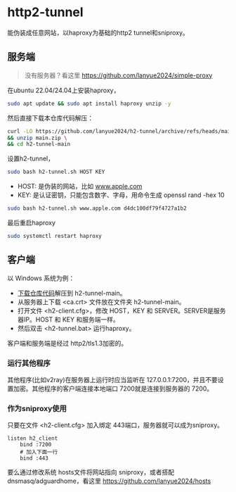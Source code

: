 # http2-tunnel
能伪装成任意网站，以haproxy为基础的http2 tunnel和sniproxy。

## 服务端
> 没有服务器？看这里 https://github.com/lanyue2024/simple-proxy


在ubuntu 22.04/24.04上安装haproxy，
```bash
sudo apt update && sudo apt install haproxy unzip -y
```

然后直接下载本仓库代码解压：
```bash
curl -LO https://github.com/lanyue2024/h2-tunnel/archive/refs/heads/main.zip \
&& unzip main.zip \
&& cd h2-tunnel-main
```

设置h2-tunnel，
```bash
sudo bash h2-tunnel.sh HOST KEY
```

- HOST: 是伪装的网站，比如 www.apple.com
- KEY: 是认证密钥，只能包含数字、字母，用命令生成 openssl rand -hex 10

```bash
sudo bash h2-tunnel.sh www.apple.com d4dc100df79f4727a1b2
```

最后重启haproxy
```bash
sudo systemctl restart haproxy
```


## 客户端
以 Windows 系统为例：
- [下载仓库代码](https://github.com/lanyue2024/h2-tunnel/archive/refs/heads/main.zip)解压到 h2-tunnel-main。
- 从服务器上下载 <ca.crt> 文件放在文件夹 h2-tunnel-main。
- 打开文件 <h2-client.cfg>，修改 HOST，KEY 和 SERVER。SERVER是服务器IP。HOST 和 KEY 和服务端一样。
- 然后双击 <h2-tunnel.bat> 运行haproxy。

客户端和服务端是经过 http2/tls1.3加密的。

### 运行其他程序
其他程序(比如v2ray)在服务器上运行时应当监听在 127.0.0.1:7200，并且不要设置加密。其他程序的客户端连接本地端口 7200就是连接到服务器的 7200。

### 作为sniproxy使用
只要在文件 <h2-client.cfg> 加入绑定 443端口，服务器就可以成为sniproxy。
```haproxy
listen h2_client
    bind :7200
    # 加入下面一行
    bind :443
```

要么通过修改系统 hosts文件将网站指向 sniproxy，或者搭配 dnsmasq/adguardhome，看这里 https://github.com/lanyue2024/hosts


